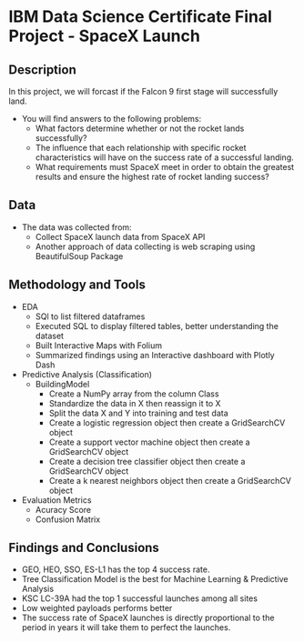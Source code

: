 # IBM Data Science Certificate Final Project - SpaceX Launch

## Description
In this project, we will forcast if the Falcon 9 first stage will successfully land. 
* You will find answers to the following problems:
  * What factors determine whether or not the rocket lands successfully?
  * The influence that each relationship with specific rocket characteristics will have on the success rate of a successful landing.
  * What requirements must SpaceX meet in order to obtain the greatest results and ensure the highest rate of rocket landing success?

## Data
* The data was collected from:
  * Collect SpaceX launch data from SpaceX API
  * Another approach of data collecting is web scraping using BeautifulSoup Package

## Methodology and Tools
* EDA
  * SQl to list filtered dataframes
  * Executed SQL to display filtered tables, better understanding the dataset
  * Built Interactive Maps with Folium
  * Summarized findings using an Interactive dashboard with Plotly Dash
* Predictive Analysis (Classification) 
  * BuildingModel
    * Create a NumPy array from the column Class
    * Standardize the data in X then reassign it to X
    * Split the data X and Y into training and test data
    * Create a logistic regression object then create a GridSearchCV object
    * Create a support vector machine object then create a GridSearchCV object
    * Create a decision tree classifier object then create a GridSearchCV object
    * Create a k nearest neighbors object then create a GridSearchCV object
* Evaluation Metrics
  * Acuracy Score
  * Confusion Matrix
## Findings and Conclusions
* GEO, HEO, SSO, ES-L1 has the top 4 success rate.
* Tree Classification Model is the best for Machine Learning & Predictive
Analysis
* KSC LC-39A had the top 1 successful launches among all sites
* Low weighted payloads performs better
* The success rate of SpaceX launches is directly proportional to the period in years it will take them to perfect the launches.
